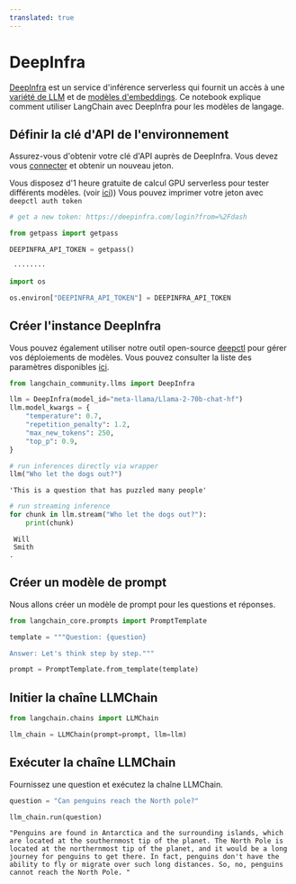 ```yaml
---
translated: true
---
```


# DeepInfra

[DeepInfra](https://deepinfra.com/?utm_source=langchain) est un service d'inférence serverless qui fournit un accès à une [variété de LLM](https://deepinfra.com/models?utm_source=langchain) et de [modèles d'embeddings](https://deepinfra.com/models?type=embeddings&utm_source=langchain). Ce notebook explique comment utiliser LangChain avec DeepInfra pour les modèles de langage.

## Définir la clé d'API de l'environnement

Assurez-vous d'obtenir votre clé d'API auprès de DeepInfra. Vous devez vous [connecter](https://deepinfra.com/login?from=%2Fdash) et obtenir un nouveau jeton.

Vous disposez d'1 heure gratuite de calcul GPU serverless pour tester différents modèles. (voir [ici](https://github.com/deepinfra/deepctl#deepctl)))
Vous pouvez imprimer votre jeton avec `deepctl auth token`

```python
# get a new token: https://deepinfra.com/login?from=%2Fdash

from getpass import getpass

DEEPINFRA_API_TOKEN = getpass()
```

```output
 ········
```

```python
import os

os.environ["DEEPINFRA_API_TOKEN"] = DEEPINFRA_API_TOKEN
```

## Créer l'instance DeepInfra

Vous pouvez également utiliser notre outil open-source [deepctl](https://github.com/deepinfra/deepctl#deepctl) pour gérer vos déploiements de modèles. Vous pouvez consulter la liste des paramètres disponibles [ici](https://deepinfra.com/databricks/dolly-v2-12b#API).

```python
from langchain_community.llms import DeepInfra

llm = DeepInfra(model_id="meta-llama/Llama-2-70b-chat-hf")
llm.model_kwargs = {
    "temperature": 0.7,
    "repetition_penalty": 1.2,
    "max_new_tokens": 250,
    "top_p": 0.9,
}
```

```python
# run inferences directly via wrapper
llm("Who let the dogs out?")
```

```output
'This is a question that has puzzled many people'
```

```python
# run streaming inference
for chunk in llm.stream("Who let the dogs out?"):
    print(chunk)
```

```output
 Will
 Smith
.
```

## Créer un modèle de prompt

Nous allons créer un modèle de prompt pour les questions et réponses.

```python
from langchain_core.prompts import PromptTemplate

template = """Question: {question}

Answer: Let's think step by step."""

prompt = PromptTemplate.from_template(template)
```

## Initier la chaîne LLMChain

```python
from langchain.chains import LLMChain

llm_chain = LLMChain(prompt=prompt, llm=llm)
```

## Exécuter la chaîne LLMChain

Fournissez une question et exécutez la chaîne LLMChain.

```python
question = "Can penguins reach the North pole?"

llm_chain.run(question)
```

```output
"Penguins are found in Antarctica and the surrounding islands, which are located at the southernmost tip of the planet. The North Pole is located at the northernmost tip of the planet, and it would be a long journey for penguins to get there. In fact, penguins don't have the ability to fly or migrate over such long distances. So, no, penguins cannot reach the North Pole. "
```
